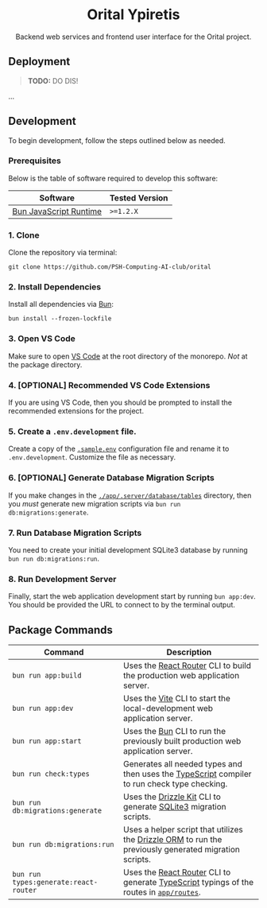 <div align="center">

# Orital Ypiretis

Backend web services and frontend user interface for the Orital project.

</div>

## Deployment

> **TODO:** DO DIS!

...

## Development

To begin development, follow the steps outlined below as needed.

### Prerequisites

Below is the table of software required to develop this software:

| Software                                 | Tested Version |
| ---------------------------------------- | -------------- |
| [Bun JavaScript Runtime](https://bun.sh) | `>=1.2.X`      |

### 1. Clone

Clone the repository via terminal:

```shell
git clone https://github.com/PSH-Computing-AI-club/orital
```

### 2. Install Dependencies

Install all dependencies via [Bun](https://bun.sh):

```shell
bun install --frozen-lockfile
```

### 3. Open VS Code

Make sure to open [VS Code](https://code.visualstudio.com) at the root directory of the monorepo. _Not_ at the package directory.

### 4. [OPTIONAL] Recommended VS Code Extensions

If you are using VS Code, then you should be prompted to install the recommended extensions for the project.

### 5. Create a `.env.development` file.

Create a copy of the [`.sample.env`](./.sample.env) configuration file and rename it to `.env.development`. Customize the file as necessary.

### 6. [OPTIONAL] Generate Database Migration Scripts

If you make changes in the [`./app/.server/database/tables`](./app/.server/database/tables) directory, then you _must_ generate new migration scripts via `bun run db:migrations:generate`.

### 7. Run Database Migration Scripts

You need to create your initial development SQLite3 database by running `bun run db:migrations:run`.

### 8. Run Development Server

Finally, start the web application development start by running `bun app:dev`. You should be provided the URL to connect to by the terminal output.

## Package Commands

| Command                               | Description                                                                                                                                                          |
| ------------------------------------- | -------------------------------------------------------------------------------------------------------------------------------------------------------------------- |
| `bun run app:build`                   | Uses the [React Router](https://reactrouter.com) CLI to build the production web application server.                                                                 |
| `bun run app:dev`                     | Uses the [Vite](https://vite.dev) CLI to start the local-development web application server.                                                                         |
| `bun run app:start`                   | Uses the [Bun](https://bun.sh) CLI to run the previously built production web application server.                                                                    |
| `bun run check:types`                 | Generates all needed types and then uses the [TypeScript](https://www.typescriptlang.org) compiler to run check type checking.                                       |
| `bun run db:migrations:generate`      | Uses the [Drizzle Kit](https://orm.drizzle.team) CLI to generate [SQLite3](https://www.sqlite.org) migration scripts.                                                |
| `bun run db:migrations:run`           | Uses a helper script that utilizes the [Drizzle ORM](https://orm.drizzle.team) to run the previously generated migration scripts.                                    |
| `bun run types:generate:react-router` | Uses the [React Router](https://reactrouter.com) CLI to generate [TypeScript](https://www.typescriptlang.org) typings of the routes in [`app/routes`](./app/routes). |
